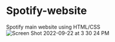 # Spotify-website
Spotify main website using HTML/CSS
![Screen Shot 2022-09-22 at 3 30 24 PM](https://user-images.githubusercontent.com/75292532/191862646-d002e948-0239-4b03-bf2e-2af4d6acd99f.png)
